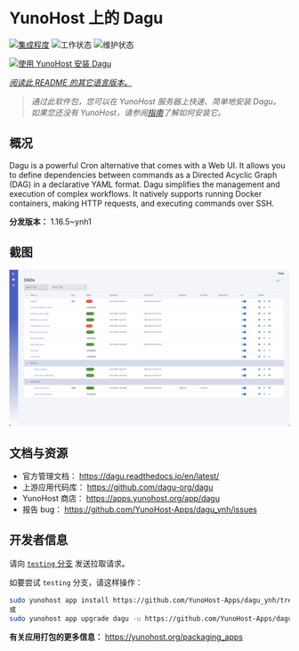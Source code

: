 <!--
注意：此 README 由 <https://github.com/YunoHost/apps/tree/master/tools/readme_generator> 自动生成
请勿手动编辑。
-->

# YunoHost 上的 Dagu

[![集成程度](https://apps.yunohost.org/badge/integration/dagu)](https://ci-apps.yunohost.org/ci/apps/dagu/)
![工作状态](https://apps.yunohost.org/badge/state/dagu)
![维护状态](https://apps.yunohost.org/badge/maintained/dagu)

[![使用 YunoHost 安装 Dagu](https://install-app.yunohost.org/install-with-yunohost.svg)](https://install-app.yunohost.org/?app=dagu)

*[阅读此 README 的其它语言版本。](./ALL_README.md)*

> *通过此软件包，您可以在 YunoHost 服务器上快速、简单地安装 Dagu。*  
> *如果您还没有 YunoHost，请参阅[指南](https://yunohost.org/install)了解如何安装它。*

## 概况

Dagu is a powerful Cron alternative that comes with a Web UI. It allows you to define dependencies between commands as a Directed Acyclic Graph (DAG) in a declarative YAML format. Dagu simplifies the management and execution of complex workflows. It natively supports running Docker containers, making HTTP requests, and executing commands over SSH.


**分发版本：** 1.16.5~ynh1

## 截图

![Dagu 的截图](./doc/screenshots/screenshot.png)

## 文档与资源

- 官方管理文档： <https://dagu.readthedocs.io/en/latest/>
- 上游应用代码库： <https://github.com/dagu-org/dagu>
- YunoHost 商店： <https://apps.yunohost.org/app/dagu>
- 报告 bug： <https://github.com/YunoHost-Apps/dagu_ynh/issues>

## 开发者信息

请向 [`testing` 分支](https://github.com/YunoHost-Apps/dagu_ynh/tree/testing) 发送拉取请求。

如要尝试 `testing` 分支，请这样操作：

```bash
sudo yunohost app install https://github.com/YunoHost-Apps/dagu_ynh/tree/testing --debug
或
sudo yunohost app upgrade dagu -u https://github.com/YunoHost-Apps/dagu_ynh/tree/testing --debug
```

**有关应用打包的更多信息：** <https://yunohost.org/packaging_apps>
